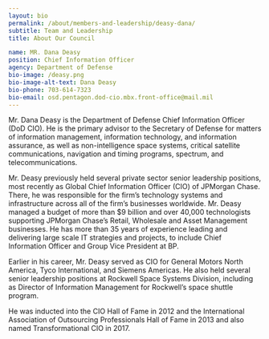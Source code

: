 ```yaml
---
layout: bio
permalink: /about/members-and-leadership/deasy-dana/
subtitle: Team and Leadership
title: About Our Council

name: MR. Dana Deasy
position: Chief Information Officer
agency: Department of Defense
bio-image: /deasy.png
bio-image-alt-text: Dana Deasy
bio-phone: 703-614-7323
bio-email: osd.pentagon.dod-cio.mbx.front-office@mail.mil
---
```

Mr. Dana Deasy is the Department of Defense Chief Information Officer (DoD CIO). He is the primary advisor to the Secretary of Defense for matters of information management, information technology, and information assurance, as well as non-intelligence space systems, critical satellite communications, navigation and timing programs, spectrum, and telecommunications.

Mr. Deasy previously held several private sector senior leadership positions, most recently as Global Chief Information Officer (CIO) of JPMorgan Chase. There, he was responsible for the firm’s technology systems and infrastructure across all of the firm’s businesses worldwide. Mr. Deasy managed a budget of more than $9 billion and over 40,000 technologists supporting JPMorgan Chase’s Retail, Wholesale and Asset Management businesses. He has more than 35 years of experience leading and delivering large scale IT strategies and projects, to include Chief Information Officer and Group Vice President at BP.

Earlier in his career, Mr. Deasy served as CIO for General Motors North America, Tyco International, and Siemens Americas. He also held several senior leadership positions at Rockwell Space Systems Division, including as Director of Information Management for Rockwell’s space shuttle program.

He was inducted into the CIO Hall of Fame in 2012 and the International Association of Outsourcing Professionals Hall of Fame in 2013 and also named Transformational CIO in 2017.
